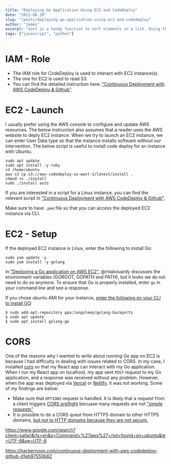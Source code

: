 ```yaml
---
title: "Deploying Go Application Using EC2 and CodeDeploy"
date: "2021-06-28"
slug: "/posts/deploying-go-application-using-ec2-and-codedeploy"
author: "James"
excerpt: "sort is a handy function to sort elements in a list. Using the function, we can order elements in a list in ascending or descending order. Depending on a language that we use, we might encounter unexpected results."
tags: ["javascript", "python"]
---
```


# IAM - Role
- The IAM role for CodeDeploy is used to interact with EC2 instance(s).
- The one for EC2 is used to read S3.
- You can find the detailed instruction here: ["Continuous Deployment with AWS CodeDeploy & Github"](https://hackernoon.com/continuous-deployment-with-aws-codedeploy-github-d1eb97550b82).

# EC2 - Launch
I usually prefer using the AWS console to configure and update AWS resources. The below instruction also assumes that a reader uses the AWS website to deply EC2 instance. When we try to launch an EC2 instance, we can enter User Data type so that the instance installs software without our intervention. The below script is useful to install code deploy for an instance with Ubuntu.

```
sudo apt update
sudo apt install -y ruby
cd /home/ubuntu
aws s3 cp s3://aws-codedeploy-us-west-1/latest/install .
chmod +x ./install
sudo ./install auto
```

If you are interested in a script for a Linux instance, you can find the relevant script in ["Continuous Deployment with AWS CodeDeploy & Github"](https://hackernoon.com/continuous-deployment-with-aws-codedeploy-github-d1eb97550b82).

Make sure to have `.pem` file so that you can access the deployed EC2 instance via CLI.

# EC2 - Setup
If the deployed EC2 instance is Linux, enter the following to install Go:
```
sudo yum update -y
sudo yum install -y golang
```
In ["Deploying a Go application on AWS EC2"](https://hackernoon.com/deploying-a-go-application-on-aws-ec2-76390c09c2c5), @mlabouardy discusses the environment variables (GOROOT, GOPATH and PATH), but it looks we do not need to do so anymore. To ensure that Go is properly installed, enter `go` in your command line and see a response.

If you chose ubuntu AMI for your instance, [enter the following on your CLI to install GO](https://github.com/golang/go/wiki/Ubuntu):
```
$ sudo add-apt-repository ppa:longsleep/golang-backports
$ sudo apt update
$ sudo apt install golang-go
```

# CORS
One of the reasons why I wanted to write about running Go app on EC2 is because I had difficulty in dealing with issues related to CORS. In my case, I installed [cors](https://github.com/rs/cors) so that my React app can interact with my Go application. When I run my React app on localhost, my app sent `POST` request to my Go application, and a response was received without any problem. However, when the app was deployed via [Vercel](https://vercel.com/dashboard) or [Netlify](https://www.netlify.com), it was not working. Some of my findings are below:
- Make sure that `OPTIONS` request is handled. It is likely that a request from a client triggers [CORS preflight](https://developer.mozilla.org/en-US/docs/Web/HTTP/CORS#preflighted_requests) becuase many requests are not ["simple requests"](https://developer.mozilla.org/en-US/docs/Web/HTTP/CORS#simple_requests)
- It is possible to do a CORS quest from HTTPS domain to other HTTPS domains, [but not to HTTP domains because they are not secure.](https://stackoverflow.com/a/37068063/8089406)

https://www.google.com/search?client=safari&rls=en&q=Command+%27aws%27+not+found+on+ubuntu&ie=UTF-8&oe=UTF-8

https://hackernoon.com/continuous-deployment-with-aws-codedeploy-github-d1eb97550b82
